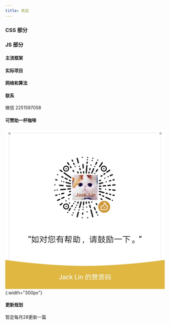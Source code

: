 ```yaml
---
title: 欢迎
---
```

   
<!-- 
This is the **Edition** template from [CloudCannon](http://cloudcannon.com/).
**Edition** is perfect for documenting your product, application or service.
It's populated with example content to give you some ideas.

ChatApp is a fictional chat application for sending messages and media to others.
Teams and friend groups would use ChatApp to stay up to date if it existed.

> [Sign up](http://example.com/signup) or learn more about ChatApp at [example.com](http://example.com/). -->

### CSS 部分

<!-- 
Getting a message sent is quick and easy with ChatApp:

1. Sign up for an account
2. Add your friends from their email addresses
3. Type a message or send a photo

> Feel free to send us a message at [feedback@example.com](mailto:feedback@example.com) with your feedback. -->

### JS 部分

<!-- Explore more of ChatApp by reading about our features: -->

#### 主流框架 

<!-- Send images, videos and other media to people. Sources include your computer, phone and Facebook. -->

#### 实际项目

<!-- Sync your contact list with your phone and/or Facebook contacts. Never lose your contacts between devices again! -->

#### 网络和算法

<!-- ChatApp is available everywhere. Find out how to set it up on your all your devices. -->

#### 联系 
微信 2251597058

#### 可赞助一杯咖啡
<!-- ![image](https://github.com/wenwangzhishang/-Knowledge/blob/master/img/WechatIMG23.jpeg) -->

<!-- <img src="https://github.com/wenwangzhishang/web-Knowledge/blob/dev1/images/WechatIMG23.jpeg" width="300" > -->
![img](./images/WechatIMG23.jpeg){:width="300px"}

#### 更新规划
暂定每月28更新一篇 